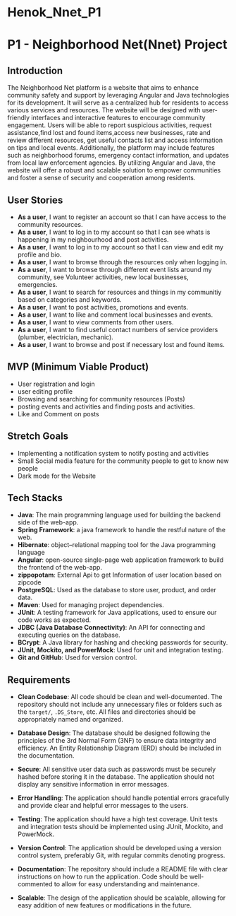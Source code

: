 # Henok_Nnet_P1

# P1 - Neighborhood Net(Nnet) Project

## Introduction

The Neighborhood Net platform is a website that aims to enhance community safety and support by leveraging Angular and Java technologies for its development. It will serve as a centralized hub for residents to access various services and resources. The website will be designed with user-friendly interfaces and interactive features to encourage community engagement. 
Users will be able to report suspicious activities, request assistance,find lost and found items,access new businesses, rate and review different resources, get useful contacts list and access information on tips and local events. Additionally, the platform may include features such as neighborhood forums, emergency contact information, and updates from local law enforcement agencies. By utilizing Angular and Java, the website will offer a robust and scalable solution to empower communities and foster a sense of security and cooperation among residents.


## User Stories

- **As a user**, I want to register an account so that I can have access to the community resources.
- **As a user**, I want to log in to my account so that I can see whats is happening in my neighbourhood and post activities.
- **As a user**, I want to log in to my account so that I can view and edit my profile and bio.
- **As a user**, I want to browse through the resources only when logging in.
- **As a user**, I want to browse through different event lists around my community, see Volunteer activities, new local businesses, emergencies.
- **As a user**, I want to search for resources and things in my communitiy based on categories and keywords.
- **As a user**, I want to post activities, promotions and events.
- **As a user**, I want to like and comment local businesses and events.
- **As a user**, I want to view comments from other users.
- **As a user**, I want to find useful contact numbers of service providers (plumber, electrician, mechanic).
- **As a user**, I want to browse and post if necessary lost and found items.


## MVP (Minimum Viable Product)

- User registration and login
- user editing profile
- Browsing and searching for community resources (Posts)
- posting events and activities and finding posts and activities.
- Like and Comment on posts

## Stretch Goals

- Implementing a notification system to notify posting and activities
- Small Social media feature for the community people to get to know new people
- Dark mode for the Website


## Tech Stacks

- **Java**: The main programming language used for building the backend side of the web-app.
- **Spring Framework**: a java framework to handle the restful nature of the web.
- **Hibernate**: object–relational mapping tool for the Java programming language
- **Angular**: open-source single-page web application framework to build the frontend of the web-app.
- **zippopotam**: External Api to get Information of user location based on zipcode
- **PostgreSQL**: Used as the database to store user, product, and order data.
- **Maven**: Used for managing project dependencies.
- **JUnit**: A testing framework for Java applications, used to ensure our code works as expected.
- **JDBC (Java Database Connectivity)**: An API for connecting and executing queries on the database.
- **BCrypt**: A Java library for hashing and checking passwords for security.
- **JUnit, Mockito, and PowerMock**: Used for unit and integration testing.
- **Git and GitHub**: Used for version control.

## Requirements

- **Clean Codebase**: All code should be clean and well-documented. The repository should not include any unnecessary files or folders such as the `target/`, `.DS_Store`, etc. All files and directories should be appropriately named and organized.

- **Database Design**: The database should be designed following the principles of the 3rd Normal Form (3NF) to ensure data integrity and efficiency. An Entity Relationship Diagram (ERD) should be included in the documentation.

- **Secure**: All sensitive user data such as passwords must be securely hashed before storing it in the database. The application should not display any sensitive information in error messages.

- **Error Handling**: The application should handle potential errors gracefully and provide clear and helpful error messages to the users.

- **Testing**: The application should have a high test coverage. Unit tests and integration tests should be implemented using JUnit, Mockito, and PowerMock.

- **Version Control**: The application should be developed using a version control system, preferably Git, with regular commits denoting progress.

- **Documentation**: The repository should include a README file with clear instructions on how to run the application. Code should be well-commented to allow for easy understanding and maintenance.

- **Scalable**: The design of the application should be scalable, allowing for easy addition of new features or modifications in the future.

